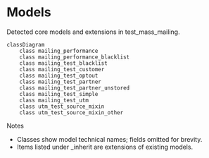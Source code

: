 # Models

Detected core models and extensions in test_mass_mailing.

```mermaid
classDiagram
    class mailing_performance
    class mailing_performance_blacklist
    class mailing_test_blacklist
    class mailing_test_customer
    class mailing_test_optout
    class mailing_test_partner
    class mailing_test_partner_unstored
    class mailing_test_simple
    class mailing_test_utm
    class utm_test_source_mixin
    class utm_test_source_mixin_other
```

Notes
- Classes show model technical names; fields omitted for brevity.
- Items listed under _inherit are extensions of existing models.
